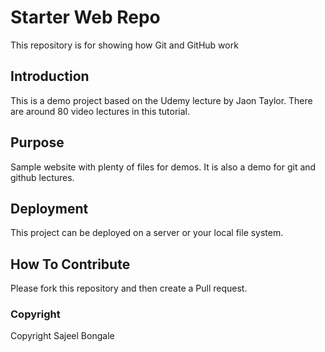 # Starter Web Repo

This repository is for showing how Git and GitHub work

## Introduction

This is a demo project based on the Udemy lecture by Jaon Taylor. There are around 80 video lectures in this tutorial.

## Purpose

Sample website with plenty of files for demos. It is also a demo for git and github lectures.

## Deployment

This project can be deployed on a server or your local file system.

## How To Contribute

Please fork this repository and then create a Pull request.

### Copyright

Copyright Sajeel Bongale